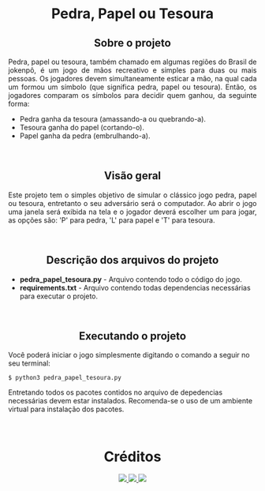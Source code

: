 <h1 align="center"> Pedra, Papel ou Tesoura </h1>

<h2 align="center"> Sobre o projeto</h2>
<p align="justify"> 
  Pedra, papel ou tesoura, também chamado em algumas regiões do Brasil de jokenpô, é um jogo de mãos recreativo e simples para duas ou mais pessoas. Os jogadores devem simultaneamente esticar a mão, na qual cada um formou um símbolo (que significa pedra, papel ou tesoura). Então, os jogadores comparam os símbolos para decidir quem ganhou, da seguinte forma:
<ul>
    <li>Pedra ganha da tesoura (amassando-a ou quebrando-a).</li>
    <li>Tesoura ganha do papel (cortando-o).</li>
    <li>Papel ganha da pedra (embrulhando-a).</li>
</ul>
</p>
<br>

<h2 align="center"> Visão geral</h2>
<p align="justify"> 
  Este projeto tem o simples objetivo de simular o clássico jogo pedra, papel ou tesoura, entretanto o seu adversário será o computador. Ao abrir o jogo uma janela será exibida na tela e o jogador deverá escolher um para jogar, as opções são: 'P' para pedra, 'L' para papel e 'T' para tesoura.  
</p>
<br>

<h2 align="center"> Descrição dos arquivos do projeto</h2>
<ul>
  <li><b>pedra_papel_tesoura.py</b> - Arquivo contendo todo o código do jogo.</li>
  <li><b>requirements.txt</b> - Arquivo contendo todas dependencias necessárias para executar o projeto.</li>
</ul>
<br>

<h2 align="center"> Executando o projeto</h2>
<p>
Você poderá iniciar o jogo simplesmente digitando o comando a seguir no seu terminal:
<pre><code>$ python3 pedra_papel_tesoura.py</code></pre>
Entretando todos os pacotes contidos no arquivo de depedencias necessárias devem estar instalados. Recomenda-se o uso de um ambiente virtual para instalação dos pacotes.
</p>
<br>

<h1 align="center"> Créditos</h1>
<div align="center">

<a href="https://github.com/owhenrique" target="_blank"><img src="https://img.shields.io/badge/GitHub-100000?style=for-the-badge&logo=github&logoColor=white" target="_blank">
</a>
<a href="https://www.instagram.com/henriqueabdon/" target="_blank"><img src="https://img.shields.io/badge/Instagram-E4405F?style=for-the-badge&logo=instagram&logoColor=white" target="_blank">
</a>
<a href="https://www.linkedin.com/in/owhenrique/" target="_blank"><img src="https://img.shields.io/badge/LinkedIn-0077B5?style=for-the-badge&logo=linkedin&logoColor=white" target="_blank">
</a>

</div>
<br>
